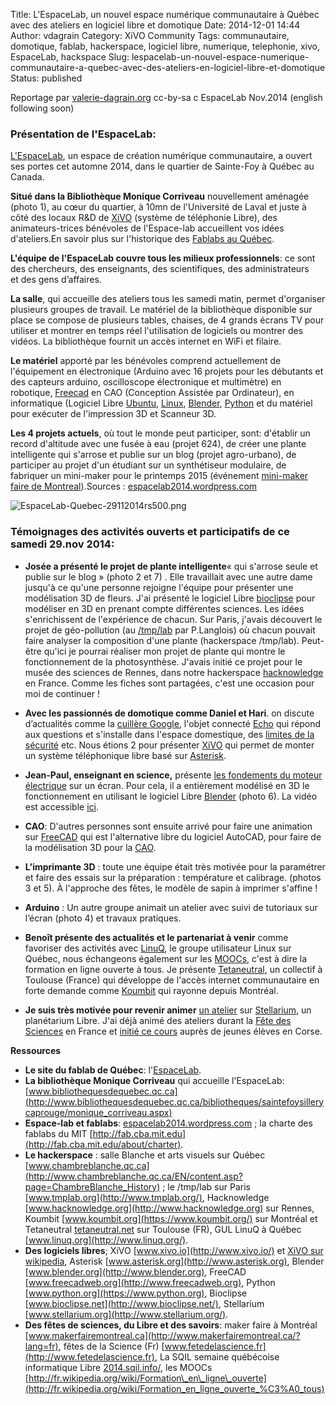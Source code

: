 Title: L'EspaceLab, un nouvel espace numérique communautaire à Québec avec des ateliers en logiciel libre et domotique
Date: 2014-12-01 14:44
Author: vdagrain
Category: XiVO Community
Tags: communautaire, domotique, fablab, hackerspace, logiciel libre, numerique, telephonie, xivo, EspaceLab, hackspace
Slug: lespacelab-un-nouvel-espace-numerique-communautaire-a-quebec-avec-des-ateliers-en-logiciel-libre-et-domotique
Status: published

Reportage par
[valerie-dagrain.org](valerie-dagrain.org "valerie-dagrain.org")
cc-by-sa c EspaceLab Nov.2014 (english following soon)

### **Présentation de l'EspaceLab:**

[L'EspaceLab](https://espacelab2014.wordpress.com), un espace de
création numérique communautaire, a ouvert ses portes cet automne 2014,
dans le quartier de Sainte-Foy à Québec au Canada.

**Situé dans la Bibliothèque Monique Corriveau** nouvellement aménagée
(photo 1), au cœur du quartier, à 10mn de l'Université de Laval et juste
à côté des locaux R&D de [XiVO](http://www.xivo.io/) (système de
téléphonie Libre), des animateurs-trices bénévoles de l'Espace-lab
accueillent vos idées d'ateliers.En savoir plus sur l'historique des
[Fablabs au Québec](http://fablabs-quebec.org).

**L'équipe de l'EspaceLab couvre tous les milieux professionnels**: ce
sont des chercheurs, des enseignants, des scientifiques, des
administrateurs et des gens d’affaires.

**La salle**, qui accueille des ateliers tous les samedi matin, permet
d'organiser plusieurs groupes de travail. Le matériel de la bibliothèque
disponible sur place se compose de plusieurs tables, chaises, de 4
grands écrans TV pour utiliser et montrer en temps réel l'utilisation de
logiciels ou montrer des vidéos. La bibliothèque fournit un accès
internet en WiFi et filaire.

**Le matériel** apporté par les bénévoles comprend actuellement de
l'équipement en électronique (Arduino avec 16 projets pour les débutants
et des capteurs arduino, oscilloscope électronique et multimètre) en
robotique, [Freecad](http://www.freecadweb.org/) en CAO (Conception
Assistée par Ordinateur), en informatique (Logiciel Libre
[Ubuntu](http://www.ubuntu.com/),
[Linux](https://fr.wikipedia.org/wiki/Linux),
[Blender](http://www.blender.org), [Python](https://www.python.org/) et
du matériel pour exécuter de l'impression 3D et Scanneur 3D.

**Les 4 projets actuels**, où tout le monde peut participer, sont:
d'établir un record d'altitude avec une fusée à eau (projet 624), de
créer une plante intelligente qui s'arrose et publie sur un blog (projet
agro-urbano), de participer au projet d'un étudiant sur un synthétiseur
modulaire, de fabriquer un mini-maker pour le printemps 2015 (événement
[mini-maker faire de
Montreal](http://www.makerfairemontreal.ca/?lang=fr)).Sources :
[espacelab2014.wordpress.com](https://espacelab2014.wordpress.com)

![EspaceLab-Quebec-29112014rs500.png](/images/blog/EspaceLab-Quebec-29112014rs500.png "EspaceLab-Quebec-29112014rs500.png, déc. 2014")

### **Témoignages des activités ouverts et participatifs de ce samedi 29.nov 2014:**

-   **Josée a présenté le projet de plante intelligente**« qui s'arrose
    seule et publie sur le blog » (photo 2 et 7) . Elle travaillait avec
    une autre dame jusqu'à ce qu'une personne rejoigne l'équipe pour
    présenter une modélisation 3D de fleurs. J'ai présenté le logiciel
    Libre [bioclipse](http://www.bioclipse.net/) pour modéliser en 3D en
    prenant compte différentes sciences. Les idées s'enrichissent de
    l'expérience de chacun. Sur Paris, j'avais découvert le projet de
    géo-pollution (au [/tmp/lab](http://www.tmplab.org/) par P.Langlois)
    où chacun pouvait faire analyser la composition d'une plante
    (hackerspace /tmp/lab). Peut-être qu'ici je pourrai réaliser mon
    projet de plante qui montre le fonctionnement de la photosynthèse.
    J'avais initié ce projet pour le musée des sciences de Rennes, dans
    notre hackerspace [hacknowledge](http://www.hacknowledge.org)
    en France. Comme les fiches sont partagées, c'est une occasion pour
    moi de continuer !

<!-- -->

-   **Avec les passionnés de domotique comme Daniel et Hari**. on
    discute d’actualités comme la [cuillère
    Google](http://ici.radio-canada.ca/nouvelles/science/2014/11/25/001-cuillere-parkinson-google.shtml),
    l'objet connecté
    [Echo](http://rue89.nouvelobs.com/2014/11/09/echo-est-devenu-membre-famille-produit-flippant-damazon-255946)
    qui répond aux questions et s'installe dans l'espace domestique, des
    [limites de la
    sécurité](http://rue89.nouvelobs.com/2014/11/27/securite-cinq-innovations-censees-proteger-256262) etc.
    Nous étions 2 pour présenter [XiVO](http://www.xivo.io/) qui permet
    de monter un système téléphonique libre basé sur
    [Asterisk](http://www.asterisk.org/).

<!-- -->

-   **Jean-Paul, enseignant en science,** présente [les fondements du
    moteur électrique](http://www.youtube.com/watch?v=_qNAJGqRBFE) sur
    un écran. Pour cela, il a entièrement modélisé en 3D le
    fonctionnement en utilisant le logiciel Libre
    [Blender](http://www.blender.org/) (photo 6). La vidéo est
    accessible [ici](http://www.youtube.com/watch?v=_qNAJGqRBFE).

<!-- -->

-   **CAO**: D'autres personnes sont ensuite arrivé pour faire une
    animation sur [FreeCAD](http://www.freecadweb.org/index-fr.html) qui
    est l'alternative libre du logiciel AutoCAD, pour faire de la
    modélisation 3D pour la
    [CAO](https://fr.wikipedia.org/wiki/Conception_assist%C3%A9e_par_ordinateur).

<!-- -->

-   **L'imprimante 3D** : toute une équipe était très motivée pour la
    paramétrer et faire des essais sur la préparation : température
    et calibrage. (photos 3 et 5). À l'approche des fêtes, le modèle de
    sapin à imprimer s'affine !

<!-- -->

-   **Arduino** : Un autre groupe animait un atelier avec suivi de
    tutoriaux sur l’écran (photo 4) et travaux pratiques.

<!-- -->

-   **Benoît présente des actualités et le partenariat à venir** comme
    favoriser des activités avec [LinuQ](http://www.linuq.org/), le
    groupe utilisateur Linux sur Québec, nous échangeons également sur
    les
    [MOOCs](http://fr.wikipedia.org/wiki/Formation_en_ligne_ouverte_%C3%A0_tous),
    c'est à dire la formation en ligne ouverte à tous. Je présente
    [Tetaneutral](http://tetaneutral.net), un collectif à
    Toulouse (France) qui développe de l'accès internet communautaire en
    forte demande comme [Koumbit](https://www.koumbit.org/) qui rayonne
    depuis Montréal.

<!-- -->

-   **Je suis très motivée pour revenir animer** [un
    atelier](http://www.a-brest.net/article3864.html) sur
    [Stellarium](http://www.stellarium.org/fr/), un planétarium Libre.
    J'ai déjà animé des ateliers durant la [Fête des
    Sciences](http://www.fetedelascience.fr/) en France et [initié ce
    cours](http://www.a-brest.net/article3864.html) auprès de jeunes
    élèves en Corse.

**Ressources**

-   **Le site du fablab de Québec**:
    l'[EspaceLab](espacelab2014.wordpress.com).
-   **La bibliothèque Monique Corriveau** qui accueille l'EspaceLab:
    [www.bibliothequesdequebec.qc.ca](http://www.bibliothequesdequebec.qc.ca/bibliotheques/saintefoysillerycaprouge/monique_corriveau.aspx)
-   **Espace-lab et fablabs**:
    [espacelab2014.wordpress.com](https://espacelab2014.wordpress.com) ;
    la charte des fablabs du MIT
    [http://fab.cba.mit.edu](http://fab.cba.mit.edu/about/charter).
-   **Le hackerspace** : salle Blanche et arts visuels sur Québec
    [www.chambreblanche.qc.ca](http://www.chambreblanche.qc.ca/EN/content.asp?page=ChambreBlanche_History)
    ; le /tmp/lab sur Paris [www.tmplab.org](http://www.tmplab.org/),
    Hacknowledge [www.hacknowledge.org](http://www.hacknowledge.org) sur
    Rennes, Koumbit [www.koumbit.org](https://www.koumbit.org/) sur
    Montréal et Tetaneutral [tetaneutral.net](http://tetaneutral.net)
    sur Toulouse (FR), GUL LinuQ à Québec
    [www.linuq.org](http://www.linuq.org/).
-   **Des logiciels libres**; XiVO [www.xivo.io](http://www.xivo.io/) et
    [XiVO sur wikipedia](https://fr.wikipedia.org/wiki/XiVO), Asterisk
    [www.asterisk.org](http://www.asterisk.org), Blender
    [www.blender.org](http://www.blender.org), FreeCAD
    [www.freecadweb.org](http://www.freecadweb.org), Python
    [www.python.org](https://www.python.org), Bioclipse
    [www.bioclipse.net](http://www.bioclipse.net/), Stellarium
    [www.stellarium.org](http://www.stellarium.org/).
-   **Des fêtes de sciences, du Libre et des savoirs**: maker faire à
    Montréal
    [www.makerfairemontreal.ca](http://www.makerfairemontreal.ca/?lang=fr),
    fêtes de la Science (Fr)
    [www.fetedelascience.fr](http://www.fetedelascience.fr), La SQIL
    semaine québécoise informatique Libre
    [2014.sqil.info/](http://2014.sqil.info/), les MOOCs
    [http://fr.wikipedia.org/wiki/Formation\_en\_ligne\_ouverte](http://fr.wikipedia.org/wiki/Formation_en_ligne_ouverte_%C3%A0_tous)

</p>

